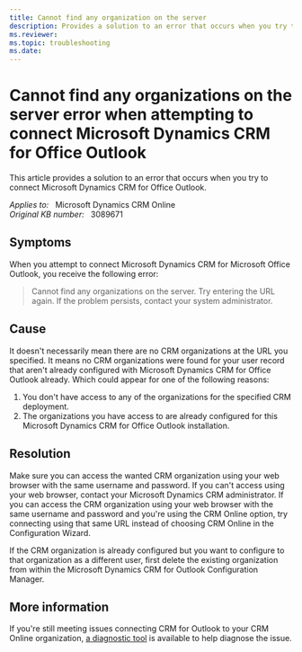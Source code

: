 ```yaml
---
title: Cannot find any organization on the server
description: Provides a solution to an error that occurs when you try to connect Microsoft Dynamics CRM for Office Outlook.
ms.reviewer: 
ms.topic: troubleshooting
ms.date: 
---
```

# Cannot find any organizations on the server error when attempting to connect Microsoft Dynamics CRM for Office Outlook

This article provides a solution to an error that occurs when you try to connect Microsoft Dynamics CRM for Office Outlook.

_Applies to:_ &nbsp; Microsoft Dynamics CRM Online  
_Original KB number:_ &nbsp; 3089671

## Symptoms

When you attempt to connect Microsoft Dynamics CRM for Microsoft Office Outlook, you receive the following error:

> Cannot find any organizations on the server. Try entering the URL again. If the problem persists, contact your system administrator.

## Cause

It doesn't necessarily mean there are no CRM organizations at the URL you specified. It means no CRM organizations were found for your user record that aren't already configured with Microsoft Dynamics CRM for Office Outlook already. Which could appear for one of the following reasons:

1. You don't have access to any of the organizations for the specified CRM deployment.
2. The organizations you have access to are already configured for this Microsoft Dynamics CRM for Office Outlook installation.

## Resolution

Make sure you can access the wanted CRM organization using your web browser with the same username and password. If you can't access using your web browser, contact your Microsoft Dynamics CRM administrator. If you can access the CRM organization using your web browser with the same username and password and you're using the CRM Online option, try connecting using that same URL instead of choosing CRM Online in the Configuration Wizard.

If the CRM organization is already configured but you want to configure to that organization as a different user, first delete the existing organization from within the Microsoft Dynamics CRM for Outlook Configuration Manager.

## More information

If you're still meeting issues connecting CRM for Outlook to your CRM Online organization, [a diagnostic tool](/office/about-the-microsoft-support-and-recovery-assistant-e90bb691-c2a7-4697-a94f-88836856c72f) is available to help diagnose the issue.
